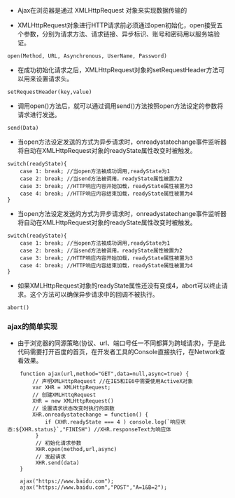 - Ajax在浏览器是通过 XMLHttpRequest 对象来实现数据传输的

- XMLHttpRequest对象进行HTTP请求前必须通过open初始化，open接受五个参数，分别为请求方法、请求链接、异步标识、账号和密码用以服务端验证。
```
open(Method, URL, Asynchronous, UserName, Password)
```

- 在成功初始化请求之后，XMLHttpRequest对象的setRequestHeader方法可以用来设置请求头。
```
setRequestHeader(key,value)
```

- 调用open()方法后，就可以通过调用send()方法按照open方法设定的参数将请求进行发送。
```
send(Data)
```

- 当open方法设定发送的方式为异步请求时，onreadystatechange事件监听器将自动在XMLHttpRequest对象的readyState属性改变时被触发。
```
switch(readyState){
    case 1: break; //当open方法被成功调用,readyState为1
    case 2: break; //当send方法被调用，readyState属性被置为2
    case 3: break; //HTTP响应内容开始加载，readyState属性被置为3
    case 4: break; //HTTP响应内容结束加载，readyState属性被置为4
}
```

- 当open方法设定发送的方式为异步请求时，onreadystatechange事件监听器将自动在XMLHttpRequest对象的readyState属性改变时被触发。
```
switch(readyState){
    case 1: break; //当open方法被成功调用,readyState为1
    case 2: break; //当send方法被调用，readyState属性被置为2
    case 3: break; //HTTP响应内容开始加载，readyState属性被置为3
    case 4: break; //HTTP响应内容结束加载，readyState属性被置为4
}
```

- 如果XMLHttpRequest对象的readyState属性还没有变成4，abort可以终止请求。这个方法可以确保异步请求中的回调不被执行。
```
abort()
```

### ajax的简单实现
- 由于浏览器的同源策略(协议、url、端口号任一不同都算为跨域请求)，于是此代码需要打开百度的首页，在开发者工具的Console直接执行，在Network查看效果。
```
    function ajax(url,method="GET",data=null,async=true) {
        // 声明XMLHttpRequest //在IE5和IE6中需要使用ActiveX对象
        var XHR = XMLHttpRequest;
        // 创建XMLHttqRequest
        XHR = new XMLHttpRequest()
        // 设置请求状态改变时执行的函数
        XHR.onreadystatechange = function() {
            if (XHR.readyState === 4 ) console.log(`响应状态:${XHR.status}`,"FINISH") //XHR.responseText为响应体
         }
         // 初始化请求参数
         XHR.open(method,url,async)
         // 发起请求
         XHR.send(data)
    }

    ajax("https://www.baidu.com");
    ajax("https://www.baidu.com","POST","A=1&B=2");
```